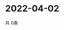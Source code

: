 # 2022-04-02
  共 0条

  <!-- BEGIN -->
  <!-- 最后更新时间Sat Apr 02 2022 22:04:33 GMT+0000 (Coordinated Universal Time) -->
  
  <!-- END -->
  
  
